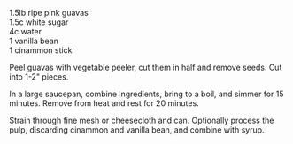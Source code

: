 1.5lb ripe pink guavas  
1.5c white sugar  
4c water  
1 vanilla bean  
1 cinammon stick  

Peel guavas with vegetable peeler, cut them in half and remove seeds. Cut into 1-2" pieces.  

In a large saucepan, combine ingredients, bring to a boil, and simmer for 15 minutes. Remove from heat and rest for 20 minutes.  

Strain through fine mesh or cheesecloth and can. Optionally process the pulp, discarding cinammon and vanilla bean, and combine with syrup.  
